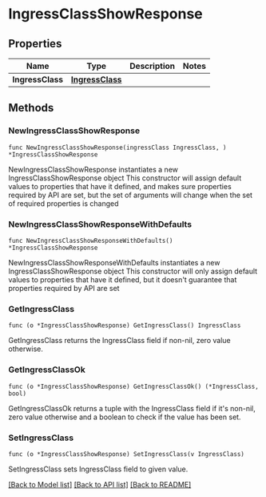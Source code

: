 # IngressClassShowResponse

## Properties

Name | Type | Description | Notes
------------ | ------------- | ------------- | -------------
**IngressClass** | [**IngressClass**](IngressClass.md) |  | 

## Methods

### NewIngressClassShowResponse

`func NewIngressClassShowResponse(ingressClass IngressClass, ) *IngressClassShowResponse`

NewIngressClassShowResponse instantiates a new IngressClassShowResponse object
This constructor will assign default values to properties that have it defined,
and makes sure properties required by API are set, but the set of arguments
will change when the set of required properties is changed

### NewIngressClassShowResponseWithDefaults

`func NewIngressClassShowResponseWithDefaults() *IngressClassShowResponse`

NewIngressClassShowResponseWithDefaults instantiates a new IngressClassShowResponse object
This constructor will only assign default values to properties that have it defined,
but it doesn't guarantee that properties required by API are set

### GetIngressClass

`func (o *IngressClassShowResponse) GetIngressClass() IngressClass`

GetIngressClass returns the IngressClass field if non-nil, zero value otherwise.

### GetIngressClassOk

`func (o *IngressClassShowResponse) GetIngressClassOk() (*IngressClass, bool)`

GetIngressClassOk returns a tuple with the IngressClass field if it's non-nil, zero value otherwise
and a boolean to check if the value has been set.

### SetIngressClass

`func (o *IngressClassShowResponse) SetIngressClass(v IngressClass)`

SetIngressClass sets IngressClass field to given value.



[[Back to Model list]](../README.md#documentation-for-models) [[Back to API list]](../README.md#documentation-for-api-endpoints) [[Back to README]](../README.md)


